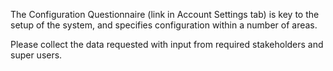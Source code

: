 The Configuration Questionnaire (link in Account Settings tab) is key to the setup of the system, and specifies configuration within a number of areas.

Please collect the data requested with input from required stakeholders and super users.



